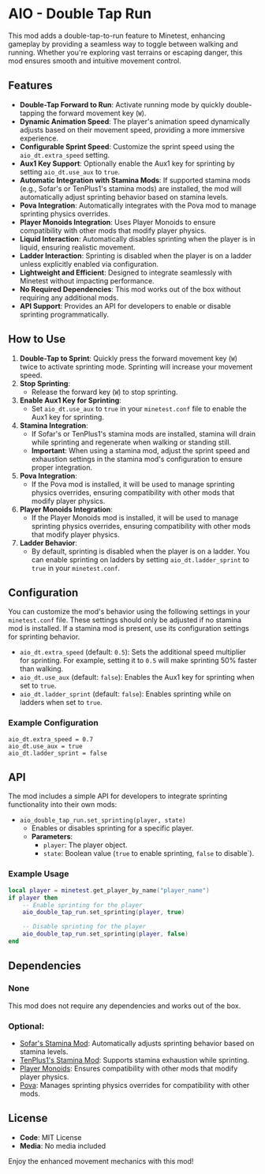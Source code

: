 # AIO - Double Tap Run

This mod adds a double-tap-to-run feature to Minetest, enhancing gameplay by providing a seamless way to toggle between walking and running. Whether you're exploring vast terrains or escaping danger, this mod ensures smooth and intuitive movement control.

## Features

- **Double-Tap Forward to Run**: Activate running mode by quickly double-tapping the forward movement key (`W`).
- **Dynamic Animation Speed**: The player's animation speed dynamically adjusts based on their movement speed, providing a more immersive experience.
- **Configurable Sprint Speed**: Customize the sprint speed using the `aio_dt.extra_speed` setting.
- **Aux1 Key Support**: Optionally enable the Aux1 key for sprinting by setting `aio_dt.use_aux` to `true`.
- **Automatic Integration with Stamina Mods**: If supported stamina mods (e.g., Sofar's or TenPlus1's stamina mods) are installed, the mod will automatically adjust sprinting behavior based on stamina levels.
- **Pova Integration**: Automatically integrates with the Pova mod to manage sprinting physics overrides.
- **Player Monoids Integration**: Uses Player Monoids to ensure compatibility with other mods that modify player physics.
- **Liquid Interaction**: Automatically disables sprinting when the player is in liquid, ensuring realistic movement.
- **Ladder Interaction**: Sprinting is disabled when the player is on a ladder unless explicitly enabled via configuration.
- **Lightweight and Efficient**: Designed to integrate seamlessly with Minetest without impacting performance.
- **No Required Dependencies**: This mod works out of the box without requiring any additional mods.
- **API Support**: Provides an API for developers to enable or disable sprinting programmatically.

## How to Use

1. **Double-Tap to Sprint**: Quickly press the forward movement key (`W`) twice to activate sprinting mode. Sprinting will increase your movement speed.
2. **Stop Sprinting**:
   - Release the forward key (`W`) to stop sprinting.
3. **Enable Aux1 Key for Sprinting**:
   - Set `aio_dt.use_aux` to `true` in your `minetest.conf` file to enable the Aux1 key for sprinting.
4. **Stamina Integration**:
   - If Sofar's or TenPlus1's stamina mods are installed, stamina will drain while sprinting and regenerate when walking or standing still.
   - **Important**: When using a stamina mod, adjust the sprint speed and exhaustion settings in the stamina mod's configuration to ensure proper integration.
5. **Pova Integration**:
   - If the Pova mod is installed, it will be used to manage sprinting physics overrides, ensuring compatibility with other mods that modify player physics.
6. **Player Monoids Integration**:
   - If the Player Monoids mod is installed, it will be used to manage sprinting physics overrides, ensuring compatibility with other mods that modify player physics.
7. **Ladder Behavior**:
   - By default, sprinting is disabled when the player is on a ladder. You can enable sprinting on ladders by setting `aio_dt.ladder_sprint` to `true` in your `minetest.conf`.

## Configuration

You can customize the mod's behavior using the following settings in your `minetest.conf` file. These settings should only be adjusted if no stamina mod is installed. If a stamina mod is present, use its configuration settings for sprinting behavior.

- `aio_dt.extra_speed` (default: `0.5`): Sets the additional speed multiplier for sprinting. For example, setting it to `0.5` will make sprinting 50% faster than walking.
- `aio_dt.use_aux` (default: `false`): Enables the Aux1 key for sprinting when set to `true`.
- `aio_dt.ladder_sprint` (default: `false`): Enables sprinting while on ladders when set to `true`.

### Example Configuration
```plaintext
aio_dt.extra_speed = 0.7
aio_dt.use_aux = true
aio_dt.ladder_sprint = false
```

## API

The mod includes a simple API for developers to integrate sprinting functionality into their own mods:

- `aio_double_tap_run.set_sprinting(player, state)`
  - Enables or disables sprinting for a specific player.
  - **Parameters**:
    - `player`: The player object.
    - `state`: Boolean value (`true` to enable sprinting, `false` to disable`).

### Example Usage
```lua
local player = minetest.get_player_by_name("player_name")
if player then
    -- Enable sprinting for the player
    aio_double_tap_run.set_sprinting(player, true)

    -- Disable sprinting for the player
    aio_double_tap_run.set_sprinting(player, false)
end
```

## Dependencies

### None
This mod does not require any dependencies and works out of the box.

### Optional:
- [Sofar's Stamina Mod](https://content.luanti.org/packages/sofar/stamina/?protocol_version=47): Automatically adjusts sprinting behavior based on stamina levels.
- [TenPlus1's Stamina Mod](https://content.luanti.org/packages/TenPlus1/stamina/?protocol_version=47): Supports stamina exhaustion while sprinting.
- [Player Monoids](https://content.luanti.org/packages/Byakuren/player_monoids/?protocol_version=47): Ensures compatibility with other mods that modify player physics.
- [Pova](https://content.luanti.org/packages/TenPlus1/pova/): Manages sprinting physics overrides for compatibility with other mods.

## License

- **Code**: MIT License
- **Media**: No media included

Enjoy the enhanced movement mechanics with this mod!